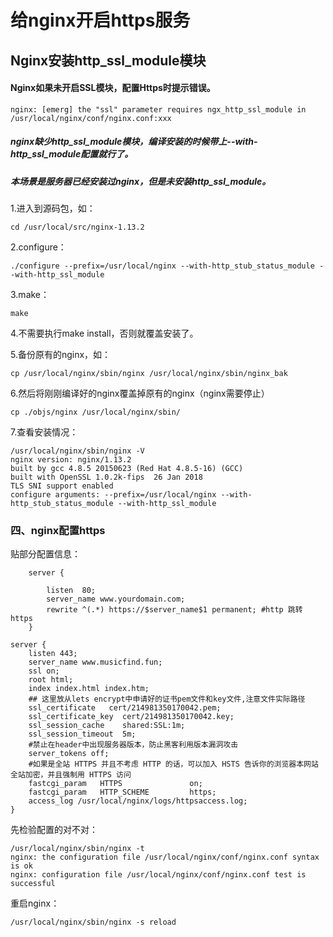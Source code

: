 # 给nginx开启https服务
## Nginx安装http_ssl_module模块

#### Nginx如果未开启SSL模块，配置Https时提示错误。
```flow  \\                   // 
nginx: [emerg] the "ssl" parameter requires ngx_http_ssl_module in /usr/local/nginx/conf/nginx.conf:xxx
```

##### nginx缺少http_ssl_module模块，编译安装的时候带上--with-http_ssl_module配置就行了。

##### 本场景是服务器已经安装过nginx，但是未安装http_ssl_module。

1.进入到源码包，如：
```flow  \\                   // 
cd /usr/local/src/nginx-1.13.2
```
2.configure：
```flow  \\                   // 
./configure --prefix=/usr/local/nginx --with-http_stub_status_module --with-http_ssl_module
```
3.make：
```flow  \\                   // 
make
```
4.不需要执行make install，否则就覆盖安装了。

5.备份原有的nginx，如：
```flow  \\                   // 
cp /usr/local/nginx/sbin/nginx /usr/local/nginx/sbin/nginx_bak
```
6.然后将刚刚编译好的nginx覆盖掉原有的nginx（nginx需要停止）
```flow  \\                   // 
cp ./objs/nginx /usr/local/nginx/sbin/
```
7.查看安装情况：
```flow  \\                   // 
/usr/local/nginx/sbin/nginx -V
nginx version: nginx/1.13.2
built by gcc 4.8.5 20150623 (Red Hat 4.8.5-16) (GCC)
built with OpenSSL 1.0.2k-fips  26 Jan 2018
TLS SNI support enabled
configure arguments: --prefix=/usr/local/nginx --with-http_stub_status_module --with-http_ssl_module
```

### 四、nginx配置https
贴部分配置信息：
```flow  \\                   //
    server {
 
        listen	80;
		server_name www.yourdomain.com;
	    rewrite ^(.*) https://$server_name$1 permanent; #http 跳转 https
    }
```
```flow  \\                   //
server {
	listen 443;
    server_name www.musicfind.fun;
    ssl on;
    root html;
    index index.html index.htm;
    ## 这里放从lets encrypt中申请好的证书pem文件和key文件,注意文件实际路径
    ssl_certificate   cert/214981350170042.pem; 
    ssl_certificate_key  cert/214981350170042.key;
	ssl_session_cache    shared:SSL:1m;
	ssl_session_timeout  5m;
	#禁止在header中出现服务器版本，防止黑客利用版本漏洞攻击
	server_tokens off;
	#如果是全站 HTTPS 并且不考虑 HTTP 的话，可以加入 HSTS 告诉你的浏览器本网站全站加密，并且强制用 HTTPS 访问
	fastcgi_param   HTTPS               on;
	fastcgi_param   HTTP_SCHEME         https;
	access_log /usr/local/nginx/logs/httpsaccess.log;
}
```
先检验配置的对不对：
```flow  \\                   //
/usr/local/nginx/sbin/nginx -t
nginx: the configuration file /usr/local/nginx/conf/nginx.conf syntax is ok
nginx: configuration file /usr/local/nginx/conf/nginx.conf test is successful
```
重启nginx：
```flow  \\                   //
/usr/local/nginx/sbin/nginx -s reload
```
